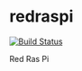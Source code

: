 # redraspi

[![Build Status](https://travis-ci.org/raphaelmeyer/redraspi.svg?branch=master)](https://travis-ci.org/raphaelmeyer/redraspi)

Red Ras Pi

